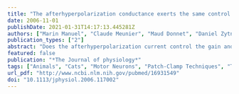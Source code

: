 ```yaml
---
title: "The afterhyperpolarization conductance exerts the same control over the gain and variability of motoneurone firing in anaesthetized cats"
date: 2006-11-01
publishDate: 2021-01-31T14:17:13.445281Z
authors: ["Marin Manuel", "Claude Meunier", "Maud Donnet", "Daniel Zytnicki"]
publication_types: ["2"]
abstract: "Does the afterhyperpolarization current control the gain and discharge variability of motoneurones according to the same law? We investigated this issue in lumbar motoneurones of anaesthetized cats. Using dynamic clamp, we measured the conductance, time constant and driving force of the AHP current in a sample of motoneurones and studied how the gain was correlated to these quantities. To study the action of the AHP on the discharge variability and to compare it to its action on the gain, we injected an artificial AHP-like current in motoneurones. This increased the natural AHP. In three motoneurones, we abolished most of the natural AHP with the calcium chelator BAPTA to investigate the condition where the discharge was essentially controlled by the artificial AHP. Our results demonstrate that both the gain and the coefficient of variation of the firing rate are inversely proportional to the magnitude and to the time constant of the artificial AHP conductance. This indicates that the AHP exerts the same control over the gain and the variability. This mechanism ensures that the variability of the discharge is modulated with the gain. This guarantees a great regularity of the discharge when the motoneurone is in a low excitability state and hence good control of the force produced."
featured: false
publication: "*The Journal of physiology*"
tags: ["Animals", "Cats", "Motor Neurons", "Patch-Clamp Techniques", "Time Factors", "Membrane Potentials", "Action Potentials", "Chelating Agents", "Egtazic Acid", "Mathematics", "Neural Conduction", "Synaptic Transmission", "Unconsciousness", "#nosource"]
url_pdf: "http://www.ncbi.nlm.nih.gov/pubmed/16931549"
doi: "10.1113/jphysiol.2006.117002"
---
```


